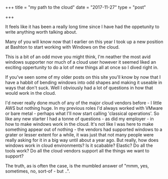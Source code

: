 +++
title = "my path to the cloud"
date = "2017-11-27"
type = "post"

+++

It feels like it has been a really long time since I have had the oppetunity to write anything worth talking about.

Many of you will know now that I earlier on this year I took up a new position at Bashton to start working with Windows on the cloud.

This is a bit of an odd move you might think, I'm neather the most avid windows supporter nor much of a cloud user however it seemed liked an exciting oppertunity to do a lot of new things all at once so I dived right in.

If you've seen some of my older posts on this site you'll know by now that I have a habbit of bending windows into odd shapes and making it useable in ways that don't suck. Well I obviously had a lot of questions in how that would work in the cloud.

I'd never really done much of any of the major cloud vendors before - I little AWS but nothing huge. In my previous roles I'd always worked with VMware or bare metal - perhaps what I'll now start calling 'classical operations'. So like any new starter I had a tonne of questions - as did my employer - in how to make windows work in the cloud. It's not like I was here to make something appear out of nothing - the vendors had supported windows to a grater or lesser extent for a while, it was just that not many people were really asking for it in a big way until about a year ago. But really, how does windows work in cloud environments? Is it scabable? Elastic? Do all the tools work? Do all the cloud vendors support all the things we want to support?

The truth, as is often the case, is the mumbled answer of "mmm, yes, sometimes, no, sort-of - but ..".
